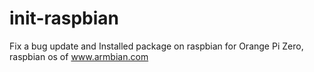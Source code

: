 # init-raspbian
Fix a bug update and Installed package on raspbian  for Orange Pi Zero, raspbian os of www.armbian.com

